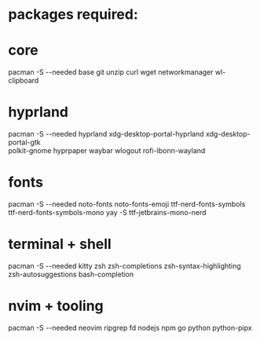 # packages required:


# core
pacman -S --needed base git unzip curl wget networkmanager wl-clipboard

# hyprland
pacman -S --needed hyprland xdg-desktop-portal-hyprland xdg-desktop-portal-gtk \
    polkit-gnome hyprpaper waybar wlogout rofi-lbonn-wayland

# fonts
pacman -S --needed noto-fonts noto-fonts-emoji ttf-nerd-fonts-symbols ttf-nerd-fonts-symbols-mono
yay -S ttf-jetbrains-mono-nerd

# terminal + shell
pacman -S --needed kitty zsh zsh-completions zsh-syntax-highlighting zsh-autosuggestions bash-completion

# nvim + tooling
pacman -S --needed neovim ripgrep fd nodejs npm go python python-pipx
